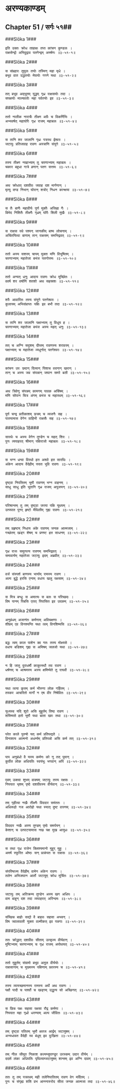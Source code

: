 अरण्यकाण्डम्
===============================


## Chapter 51  / सर्गः ५१##


###Slōka 1###


    इति उक्तः क्रोध ताम्राक्षः तप्त कांचन कुण्डलः ।
    राक्षसेन्द्रो अभिदुद्राव पतगेन्द्रम् अमर्षणः ॥३-५१-१॥


###Slōka 2###


    स संप्रहारः तुमुलः तयोः तस्मिन् महा मृधे ।
    बभूव वात उद्धतयोः मेघयोः गगने यथा ॥३-५१-२॥


###Slōka 3###


    तत् बभूव अद्भुतम् युद्धम् गृध्र राक्षसयोः तदा ।
    सपक्षयोः माल्यवतोः महा पर्वतयोः इव ॥३-५१-३॥


###Slōka 4###


    ततो नालीक नाराचैः तीक्ष्ण अग्रैः च विकर्णिभिः ।
    अभ्यवर्षत् महाघोरैः गृध्र राजम् महाबलः ॥३-५१-४॥


###Slōka 5###


    स तानि शर जालानि गृध्रः पत्ररथ ईश्वरः ।
    जटायुः प्रतिजग्राह रावण अस्त्राणि संयुगे ॥३-५१-५॥


###Slōka 6###


    तस्य तीक्ष्ण नखाभ्याम् तु चरणाभ्याम् महाबलः ।
    चकार बहुधा गात्रे व्रणान् पतग सत्तमः ॥३-५१-६॥


###Slōka 7###


    अथ क्रोधात् दशग्रीवः जग्राह दश मार्गणान् ।
    मृत्यु दण्ड निभान् घोरान् शत्रोर् निधन कान्क्षया ॥३-५१-७॥


###Slōka 8###


    स तैः बाणैः महावीर्यः पूर्ण मुक्तैः अजिह्म गैः ।
    बिभेद निशितैः तीक्ष्णैः गृध्रम् घोरैः शिली मुखैः ॥३-५१-८॥


###Slōka 9###


    स राक्षस रथे पश्यन् जानकीम् बाष्प लोचनाम् ।
    अचिंतयित्वा बाणाम् तान् राक्षसम् समभिद्रवत् ॥३-५१-९॥


###Slōka 10###


    ततो अस्य सशरम् चापम् मुक्ता मणि विभूषितम् ।
    चरणाभ्याम् महातेजा बभंज पतगोत्तमः ॥३-५१-१०॥


###Slōka 11###


    ततो अन्यत् धनुः आदाय रावणः क्रोध मूर्च्छितः ।
    ववर्ष शर वर्षाणि शतशो अथ सहस्रशः ॥३-५१-११॥


###Slōka 12###


    शरैः आवारितः तस्य संयुगे पतगेश्वरः ।
    कुलायम् अभिसंप्राप्तः पक्षिः इव बभौ तदा ॥३-५१-१२॥


###Slōka 13###


    स तानि शर जालानि पक्षाभ्याम् तु विधूय ह ।
    चरणाभ्याम् महातेजा बभंज अस्य महत् धनुः ॥३-५१-१३॥


###Slōka 14###


    तत् च अग्नि सदृशम् दीप्तम् रावणस्य शरावरम् ।
    पक्षाभ्याम् च महातेजा व्यधुनोत् पतगेश्वरः ॥३-५१-१४॥


###Slōka 15###


    कांचन उरः छदान् दिव्यान् पिशाच वदनान् खरान् ।
    तान् च अस्य जव संपन्नान् जघान समरे बली ॥३-५१-१५॥


###Slōka 16###


    अथ त्रिवेणु संपन्नम् कामगम् पावक अर्चिषम् ।
    मणि सोपान चित्र अंगम् बभंज च महारथम् ॥३-५१-१६॥


###Slōka 17###


    पूर्ण चन्द्र प्रतीकाशम् छत्रम् च व्यजनैः सह ।
    पातयामास वेगेन ग्राहिभी राक्षसैः सह ॥३-५१-१७॥


###Slōka 18###


    सारथेः च अस्य वेगेन तुण्डेन च महत् शिरः ।
    पुनः व्यपाहरत् श्रीमान् पक्षिराजो महाबलः ॥३-५१-१८॥


###Slōka 19###


    स भग्न धन्वा विरथो हत अश्वो हत सारथिः ।
    अंकेन आदाय वैदेहीम् पपात भुवि रावणः ॥३-५१-१९॥


###Slōka 20###


    दृष्ट्वा निपतितम् भूमौ रावणम् भग्न वाहनम् ।
    साधु साधु इति भूतानि गृध्र राजम् अपूजयन् ॥३-५१-२०॥


###Slōka 21###


    परिश्रान्तम् तु तम् दृष्ट्वा जरया पक्षि यूथपम् ।
    उत्पपात पुनर् हृष्टो मैथिलीम् गृह्य रावणः ॥३-५१-२१॥


###Slōka 22###


    तम् प्रहृष्टम् निधाय अंके रावणम् जनक आत्मजाम् ।
    गच्छंतम् खड्ग शेषम् च प्रणष्ट हत साधनम् ॥३-५१-२२॥


###Slōka 23###


    गृध्र राजः समुत्पत्य रावणम् समभिद्रवत् ।
    समावार्यम् महातेजा जटायुः इदम् अब्रवीत् ॥३-५१-२३॥


###Slōka 24###


    वर्ज संस्पर्श बाणस्य भार्याम् रामस्य रावण ।
    अल्प बुद्धे हरसि एनाम् वधाय खलु रक्षसाम् ॥३-५१-२४॥


###Slōka 25###


    स मित्र बन्धुः स अमात्यः स बलः स परिच्छदः ।
    विष पानम् पिबसि एतत् पिपासित इव उदकम् ॥३-५१-२५॥


###Slōka 26###


    अनुबंधम् अजानंतः कर्मणाम् अविचक्षणाः ।
    शीघ्रम् एव विनश्यन्ति यथा त्वम् विनशिष्यसि ॥३-५१-२६॥


###Slōka 27###


    बद्धः त्वम् काल पाशेन क्व गतः तस्य मोक्ष्यसे ।
    वधाय बडिशम् गृह्य स अमिषम् जलजो यथा ॥३-५१-२७॥


###Slōka 28###


    न हि जातु दुराधर्षौ काकुत्स्थौ तव रावण ।
    धर्षणम् च आश्रमस्य अस्य क्षमिष्येते तु राघवौ ॥३-५१-२८॥


###Slōka 29###


    यथा त्वया कृतम् कर्म भीरुणा लोक गर्हितम् ।
    तस्कर आचरितो मार्गो न एष वीर निषेवितः ॥३-५१-२९॥


###Slōka 30###


    युध्यस्व यदि शूरो असि मुहूर्तम् तिष्ठ रावण ।
    शयिष्यसे हतो भूमौ यथा भ्राता खरः तथा ॥३-५१-३०॥


###Slōka 31###


    परेत काले पुरुषो यत् कर्म प्रतिपद्यते ।
    विनाशाय आत्मनो अधर्म्यम् प्रतिपन्नो असि कर्म तत् ॥३-५१-३१॥


###Slōka 32###


    पाप अनुबंधो वै यस्य कर्मणः को नु तत् पुमान् ।
    कुर्वीत लोक अधिपतिः स्वयंभूः भगवान् अपि ॥३-५१-३२॥


###Slōka 33###


    एवम् उक्त्वा शुभम् वाक्यम् जटायुः तस्य रक्षसः ।
    निपपात भृशम् पृष्ठे दशग्रीवस्य वीर्यवान् ॥३-५१-३३॥


###Slōka 34###


    तम् गृहीत्वा नखैः तीक्ष्णैः विददार समंततः ।
    अधिरूढो गज आरोहो यथा स्यात् दुष्ट वारणम् ॥३-५१-३४॥


###Slōka 35###


    विददार नखैः अस्य तुण्डम् पृष्ठे समर्पयन् ।
    केशान् च उत्पाटयामास नख पक्ष मुख आयुधः ॥३-५१-३५॥


###Slōka 36###


    स तथा गृध्र राजेन क्लिश्यमानो मुहुर् मुहुः ।
    अमर्ष स्फुरित ओष्ठः सन् प्राकंपत स राक्षसः ॥३-५१-३६॥


###Slōka 37###


    संपरिष्वज्य वैदेहीम् वामेन अंकेन रावणः ।
    तलेन अभिजघान आर्तो जटायुम् क्रोध मूर्चितः ॥३-५१-३७॥


###Slōka 38###


    जटायुः तम् अतिक्रम्य तुण्डेन अस्य खग अधिपः ।
    वाम बाहून् दश तदा व्यपाहरत् अरिन्दमः ॥३-५१-३८॥


###Slōka 39###


    संच्छिन्न बाहोः सद्यो वै बाहवः सहसा अभवन् ।
    विष ज्वालावली युक्ता वल्मीकत् इव पन्नगाः ॥३-५१-३९॥


###Slōka 40###


    ततः क्रोद्धात् दशग्रीवः सीताम् उत्सृज्य वीर्यवान् ।
    मुष्टिभ्याम् चरणाभ्याम् च गृध्र राजम् अपोथयत् ॥३-५१-४०॥


###Slōka 41###


    ततो मुहूर्तम् संग्रामो बभूव अतुल वीर्ययोः ।
    राक्षसानाम् च मुख्यस्य पक्षिणाम् प्रवरस्य च ॥३-५१-४१॥


###Slōka 42###


    तस्य व्यायच्छमानस्य रामस्य अर्थे अथ रावणः ।
    पक्षौ पादौ च पार्श्वौ च खड्गम् उद्धृत्य सो अच्छिनत् ॥३-५१-४२॥


###Slōka 43###


    स छिन्न पक्षः सहसा रक्षसा रौद्र कर्मणा ।
    निपपात महा गृध्रो धरण्याम् अल्प जीवितः ॥३-५१-४३॥


###Slōka 44###


    तम् दृष्ट्वा पतितम् भूमौ क्षतज आर्द्रम् जटायुषम् ।
    अभ्यधावत वैदेही स्व बंधुम् इव दुःखिता ॥३-५१-४४॥


###Slōka 45###


    तम् नील जीमूत निकाश कल्पम्सुपाण्डुर उरस्कम् उदार वीर्यम् ।
    ददर्श लंका अधिपतिः पृथिव्याम्जटायुषम् शान्तम् इव अग्नि दावम् ॥३-५१-४५॥


###Slōka 46###


    ततः तु तम् पत्ररथम् मही तलेनिपातितम् रावण वेग मर्दितम् ।
    पुनः च संगृह्य शशि प्रभ आननारुरोद सीता जनक आत्मजा तदा ॥३-५१-४६॥


